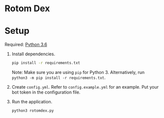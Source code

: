# Rotom Dex

# Setup

Required: [Python 3.6](https://www.python.org/downloads/)

1. Install dependencies.

    ```sh
    pip install -r requirements.txt
    ```

    Note: Make sure you are using `pip` for Python 3. Alternatively, run `python3 -m pip install -r requirements.txt`.

2. Create `config.yml`. Refer to `config.example.yml` for an example. Put your bot token in the configuration file.

3. Run the application.

    ```sh
    python3 rotomdex.py
    ```

